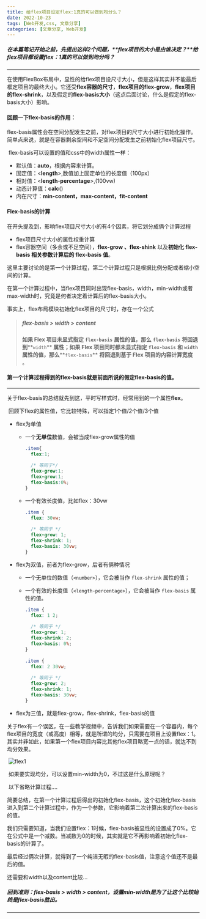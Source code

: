 ```yaml
---
title: 给flex项目设定flex:1真的可以做到均分么？
date: 2022-10-23
tags: [Web开发,css, 文章分享]
categories: [文章分享, Web开发]
---
```




##### 	在本篇笔记开始之前，先提出这样2个问题，**flex项目的大小是由谁决定？**给flex项目都设置flex：1真的可以做到均分吗？

---



​	在使用FlexBox布局中，显性的给flex项目设尺寸大小，但是这样其实并不能最后框定项目的最终大小。它还受**flex容器的尺寸**，**flex项目的flex-grow**，**flex项目的flex-shrink**，以及假定的**flex-basis大小**（这点后面讨论，什么是假定的flex-basis大小）影响。

#### 	回顾一下flex-basis的作用：

​	flex-basis属性会在空间分配发生之前，对flex项目的尺寸大小进行初始化操作。简单点来说，就是在容器剩余空间和不足空间分配发生之前初始化flex项目尺寸。	

​	flex-basis可以设置的值和css中的width属性一样：

* 默认值：**auto**，根据内容来计算。
* 固定值：<**length**>,数值加上固定单位的长度值（100px）
* 相对值：<**length**-**percentage**>,(100vw)
* 动态计算值：**calc**()
* 内在尺寸：**min-content，max-content，fit-content**

#### 	Flex-basis的计算

​	在开头提及到，影响flex项目尺寸大小的有4个因素，将它划分成俩个计算过程

* flex项目尺寸大小的属性权重计算
* flex容器空间（多余或不足空间），**flex-grow 、flex-shink** 以及**初始化 flex-basis 相关参数计算后的 flex-basis 值**。

​	这里主要讨论的是第一个计算过程，第二个计算过程只是根据比例分配或者缩小空间的计算。

​	在第一个计算过程中，当flex项目同时出现flex-basis，width，min-width或者max-width时，究竟是何者决定着计算后的flex-basis大小。

   事实上，flex布局模块初始化flex项目的尺寸时，存在一个公式

  >##### flex-basis > width > content
  >
  >**如果 Flex 项目未显式指定** **`flex-basis`** **属性的值，那么** **`flex-basis`** **将回退到****`width`** **属性；如果 Flex 项目同时都未显式指定** **`flex-basis`** **和** **`width`** **属性的值，那么****`flex-basis`** **将回退到基于 Flex 项目的内容计算宽度** 。

#### 第一个计算过程得到的flex-basis就是前面所说的假定flex-basis的值。

---

​	关于flex-basis的总结就先到这，平时写样式时，经常用到的一个属性**flex**。

​	回顾下flex的属性值，它比较特殊，可以指定1个值/2个值/3个值

* flex为单值

  * 一个**无单位**数值，会被当成flex-grow属性的值

    ```css
    .item{
      flex:1;
      
      /* 等同于*/
      flex-grow:1;
      flex-grow:1;
      flex-basis:0%;
    }
    ```

  * 一个有效长度值，比如flex：30vw

    ```css
    .item {
      flex: 30vw;
        
      /* 等同于 */
      flex-grow: 1;
      flex-shrink: 1;
      flex-basis: 30vw;
    }
    ```

* flex为双值，前者为flex-grow，后者有俩种情况

  * 一个无单位的数值（`<number>`），它会被当作 `flex-shrink` 属性的值；

  * 一个有效的长度值（`<length-percentage>`），它会被当作 `flex-basis` 属性的值。

    ```css
    .item {
      flex: 1 2;
      
      /* 等同于 */
      flex-grow: 1;
      flex-shrink: 2;
      flex-basis: 0%;
    }
    ​
    .item {
      flex: 2 30vw;
      
      /* 等同于 */
      flex-grow: 2;
      flex-shrink: 1;
      flex-basis: 30vw;
    }
    ```

* flex为三值，就是flex-grow，flex-shrink，flex-basis的值

​	关于flex有一个误区，在一些教学视频中，告诉我们如果需要在一个容器内，每个flex项目的宽度（或高度）相等，就是所谓的均分，只需要在项目上设置flex：1。其实并非如此，如果第一个flex项目内容比其他flex项目略宽一点的话，就达不到均分效果。

​	![flex1](/Users/canyon/project/typora代码截图/flex1.jpeg)

​	如果要实现均分，可以设置min-width为0，不过这是什么原理呢？

​    以下省略计算过程....

​	简要总结，在第一个计算过程后得出的初始化flex-basis，这个初始化flex-basis进入到第二个计算过程中，作为一个参数，它影响着第二次计算出来的flex-basis的值。

​	我们只需要知道，当我们设置flex：1时候，flex-basis被显性的设置成了0%。它在公式中是一个减数。当减数为0的时候，其实就是它不再影响着初始化flex-basis的计算了。

最后经过俩次计算，就得到了一个纯洁无暇的flex-basis值，注意这个值还不是最后的值。

还需要和width以及content比较...

##### 	回到准则：flex-basis > width > content，设置min-width是为了让这个比较始终是flex-basis胜出。

---

